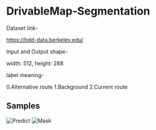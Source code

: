 # DrivableMap-Segmentation

Dataset link-

https://bdd-data.berkeley.edu/


Input and Output shape-

width: 512, height: 288


label meaning-

0.Alternative route 1.Background 2.Current route

Samples
--------
![Predict](https://user-images.githubusercontent.com/52787702/76521440-31bd6300-64a8-11ea-8d41-e40598552d01.gif)
![Mask](https://user-images.githubusercontent.com/52787702/76521187-a643d200-64a7-11ea-891b-2702ace46524.gif)

